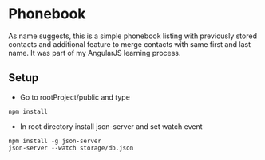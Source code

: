 # Phonebook

As name suggests, this is a simple phonebook listing with previously stored contacts and additional feature to merge contacts with same first and last name. It was part of my AngularJS learning process.


## Setup

* Go to rootProject/public and type
```
npm install
```

* In root directory install json-server and set watch event
```
npm install -g json-server
json-server --watch storage/db.json
``` 

